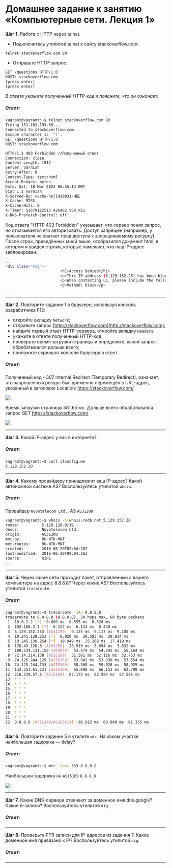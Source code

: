 # Домашнее задание к занятию «Компьютерные сети. Лекция 1»

**Шаг 1.** Работа c HTTP через telnet.

- Подключитесь утилитой telnet к сайту stackoverflow.com:

`telnet stackoverflow.com 80`
 
- Отправьте HTTP-запрос:

```bash
GET /questions HTTP/1.0
HOST: stackoverflow.com
[press enter]
[press enter]
```
*В ответе укажите полученный HTTP-код и поясните, что он означает.*

##### Ответ:

```bash
vagrant@vagrant:~$ telnet stackoverflow.com 80
Trying 151.101.193.69...
Connected to stackoverflow.com.
Escape character is '^]'.
GET /questions HTTP/1.0
HOST: stackoverflow.com

HTTP/1.1 403 Forbidden //Полученный ответ
Connection: close
Content-Length: 1917
Server: Varnish
Retry-After: 0
Content-Type: text/html
Accept-Ranges: bytes
Date: Sat, 18 Mar 2023 06:55:13 GMT
Via: 1.1 varnish
X-Served-By: cache-hel1410031-HEL
X-Cache: MISS
X-Cache-Hits: 0
X-Timer: S1679122513.426462,VS0,VE1
X-DNS-Prefetch-Control: off
```
Код ответа "HTTP 403 Forbidden" указывает, что сервер понял запрос, но отказывается его авторизовать. Доступ запрещён (например, у пользователя не хватает прав доступа к запрашиваемому ресурсу). После строк, приведённых мной выше, отобразился документ html, в котором я увидел строки, которые намекают, что наш IP-адрес заблокирован:

```bash
...
<div class="msg">
                        <h1>Access Denied</h1>
                        <p>This IP address (5.129.152.28) has been blocked from access to our services. If you believe this to be in error, please contact us at <a href="mailto:team@stackexchange.com?Subject=Blocked%205.129.152.28%20(Request%20ID%3A%202745700695-HEL)">team@stackexchange.com</a>.</p>
                        <p>When contacting us, please include the following information in the email:</p>
                        <p>Method: block</p>
...
```

---

**Шаг 2.** Повторите задание 1 в браузере, используя консоль разработчика F12:

 - откройте вкладку `Network`;
 - отправьте запрос [http://stackoverflow.com](http://stackoverflow.com);
 - найдите первый ответ HTTP-сервера, откройте вкладку `Headers`;
 - укажите в ответе полученный HTTP-код;
 - проверьте время загрузки страницы и определите, какой запрос обрабатывался дольше всего;
 - приложите скриншот консоли браузера в ответ.
 
 ##### Ответ:
 
 Полученный код - 307 Internal Redirect (Temporary Redirect), означает, что запрошенный ресурс был временно перемещён в URL-адрес, указанный в заголовке Location: https://stackoverflow.com/
 
 ![](images/2_1.PNG)
 
 Время загрузки страницы 581.65 мс. Дольше всего обрабатывался запрос GET https://stackoverflow.com/ 
 
 ![](images/2_2.PNG)
 
 ---

**Шаг 3.** Какой IP-адрес у вас в интернете?

##### Ответ:

```bash
vagrant@vagrant:~$ curl ifconfig.me
5.129.152.28
```

---

**Шаг 4.** Какому провайдеру принадлежит ваш IP-адрес? Какой автономной системе AS? Воспользуйтесь утилитой `whois`.

##### Ответ:

Провайдер `Novotelecom Ltd.`, AS `AS31200`
```bash
vagrant@vagrant:~$ whois -h whois.radb.net 5.129.152.28
route:          5.129.128.0/19
descr:          Novotelecom Ltd.
origin:         AS31200
mnt-by:         RU-NTK-MNT
mnt-routes:     RU-NTK-MNT
created:        2016-06-20T09:04:26Z
last-modified:  2016-06-20T09:04:26Z
source:         RIPE
...
```

---

**Шаг 5.** Через какие сети проходит пакет, отправленный с вашего компьютера на адрес 8.8.8.8? Через какие AS? Воспользуйтесь утилитой `traceroute`.

##### Ответ:

```bash
vagrant@vagrant:~$ traceroute -IAn 8.8.8.8
traceroute to 8.8.8.8 (8.8.8.8), 30 hops max, 60 byte packets
 1  10.0.2.2 [*]  0.609 ms  0.555 ms  0.528 ms
 2  192.168.2.1 [*]  6.157 ms  6.133 ms  8.449 ms
 3  5.129.152.253 [AS31200]  9.125 ms  9.117 ms  9.105 ms
 4  10.245.138.253 [*]  8.920 ms  28.583 ms  28.834 ms
 5  10.245.138.254 [*]  19.949 ms  25.269 ms  27.419 ms
 6  178.49.128.6 [AS31200]  28.910 ms  3.694 ms  3.632 ms
 7  188.234.131.158 [AS9049]  53.579 ms  54.592 ms  55.164 ms
 8  72.14.214.138 [AS15169]  51.561 ms  52.116 ms  52.753 ms
 9  74.125.244.129 [AS15169]  53.942 ms  53.838 ms  53.554 ms
10  74.125.244.133 [AS15169]  58.368 ms  59.026 ms  58.925 ms
11  142.251.61.221 [AS15169]  65.090 ms  66.153 ms  62.798 ms
12  216.239.57.5 [AS15169]  62.173 ms  62.584 ms  57.565 ms
13  * * *
14  * * *
15  * * *
16  * * *
17  * * *
18  * * *
19  * * *
20  * * *
21  * * *
22  8.8.8.8 [AS15169/AS263411]  96.912 ms  60.949 ms  61.335 ms
```

---

**Шаг 6.** Повторите задание 5 в утилите `mtr`. На каком участке наибольшая задержка — delay?

##### Ответ:

```bash
vagrant@vagrant:~$ mtr -zbtc 333 8.8.8.8
```
Наибольшая задержка на `AS15169`  `8.8.8.8`

![](images/6.PNG)

---

**Шаг 7.** Какие DNS-сервера отвечают за доменное имя dns.google? Какие A-записи? Воспользуйтесь утилитой `dig`.

##### Ответ:

---

**Шаг 8.** Проверьте PTR записи для IP-адресов из задания 7. Какое доменное имя привязано к IP? Воспользуйтесь утилитой `dig`.

##### Ответ:

---
